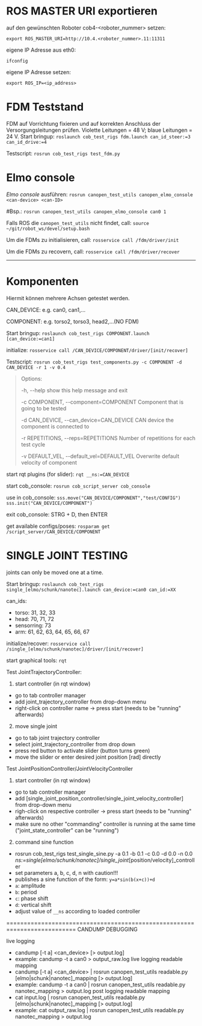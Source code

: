 # ROS MASTER URI exportieren

auf den gewünschten Roboter cob4-<roboter_nummer> setzen: 

`export ROS_MASTER_URI=http://10.4.<roboter_nummer>.11:11311`

eigene IP Adresse aus eth0:

`ifconfig`

eigene IP Adresse setzen:

`export ROS_IP=<ip_address>`

# FDM Teststand
FDM auf Vorrichtung fixieren und auf korrekten Anschluss der Versorgungsleitungen prüfen. Violette Leitungen = 48 V; blaue Leitungen = 24 V.
Start bringup:
`roslaunch cob_test_rigs fdm.launch can_id_steer:=3 can_id_drive:=4`

Testscript:
`rosrun cob_test_rigs test_fdm.py`

# Elmo console

*Elmo console* ausführen:
`rosrun canopen_test_utils canopen_elmo_console <can-device> <can-ID>`

#Bsp.: `rosrun canopen_test_utils canopen_elmo_console can0 1`

Falls ROS die `canopen_test_utils` nicht findet, call:
`source ~/git/robot_ws/devel/setup.bash`

Um die FDMs zu initialisieren, call:
`rosservice call /fdm/driver/init`

Um die FDMs zu recovern, call:
`rosservice call /fdm/driver/recover`

--------------------------------------------

# Komponenten

Hiermit können mehrere Achsen getestet werden.

CAN_DEVICE: e.g. can0, can1,...

COMPONENT: e.g. torso2, torso3, head2,...(NO FDM)

Start bringup:
`roslaunch cob_test_rigs COMPONENT.launch [can_device:=can1]`

initialize:
`rosservice call /CAN_DEVICE/COMPONENT/driver/[init/recover]`

Testscript:
`rosrun cob_test_rigs test_components.py -c COMPONENT -d CAN_DEVICE -r 1 -v 0.4`

>Options:
>
>  -h, --help           show this help message and exit
>
>  -c COMPONENT, --component=COMPONENT
>                        Component that is going to be tested
>
>  -d CAN_DEVICE, --can_device=CAN_DEVICE
>                        CAN device the component is connected to
>
>  -r REPETITIONS, --reps=REPETITIONS
>                        Number of repetitions for each test cycle
>
>  -v DEFAULT_VEL, --default_vel=DEFAULT_VEL
>                        Overwrite default velocity of component

start rqt plugins (for slider):
`rqt __ns:=CAN_DEVICE`

start cob_console:
`rosrun cob_script_server cob_console`

use in cob_console:
`sss.move("CAN_DEVICE/COMPONENT","test/CONFIG")`
`sss.init("CAN_DEVICE/COMPONENT")`

exit cob_console:
STRG + D, then ENTER

get available configs/poses:
`rosparam get /script_server/CAN_DEVICE/COMPONENT`

# SINGLE JOINT TESTING

joints can only be moved one at a time.

Start bringup:
`roslaunch cob_test_rigs single_[elmo/schunk/nanotec].launch can_device:=can0 can_id:=XX`

can_ids:
 - torso: 31, 32, 33
 - head: 70, 71, 72
 - sensorring: 73
 - arm: 61, 62, 63, 64, 65, 66, 67

initialize/recover:
`rosservice call /single_[elmo/schunk/nanotec]/driver/[init/recover]`

start graphical tools:
`rqt`

Test JointTrajectoryController:
 1. start controller (in rqt window)
   - go to tab controller manager
   - add joint_trajectory_controller from drop-down menu
   - right-click on controller name -> press start (needs to be "running" afterwards)

 2. move single joint
   - go to tab joint trajectory controller
   - select joint_trajectory_controller from drop down
   - press red button to activate slider (button turns green)
   - move the slider or enter desired joint position [rad] directly

Test JointPositionController/JointVelocityController
 1. start controller (in rqt window)
   - go to tab controller manager
   - add [single_joint_position_controller/single_joint_velocity_controller] from drop-down menu
   - righ-click on respective controller -> press start (needs to be "running" afterwards)
   - make sure no other "commanding" controller is running at the same time ("joint_state_controller" can be "running")

 2. command sine function
   - rosrun cob_test_rigs test_single_sine.py -a 0.1 -b 0.1 -c 0.0 -d 0.0 -n 0.0 __ns:=single_[elmo/schunk/nanotec]/single_joint_[position/velocity]_controller
   - set parameters a, b, c, d, n with caution!!!
   - publishes a sine function of the form: `y=a*sin(b(x+c))+d`
   - `a`: amplitude
   - `b`: period
   - `c`: phase shift
   - `d`: vertical shift
   - adjust value of `__ns` according to loaded controller



==========================================================================
CANDUMP DEBUGGING

live logging
 - candump [-t a] <can_device> [> output.log]
 - example: candump -t a can0 > output_raw.log
live logging readable mapping
 - candump [-t a] <can_device> | rosrun canopen_test_utils readable.py [elmo|schunk|nanotec]_mapping [> output.log]
 - example: candump -t a can0 | rosrun canopen_test_utils readable.py nanotec_mapping > output.log
post logging readable mapping
 - cat input.log | rosrun canopen_test_utils readable.py [elmo|schunk|nanotec]_mapping [> output.log]
 - example: cat output_raw.log | rosrun canopen_test_utils readable.py nanotec_mapping > output.log

